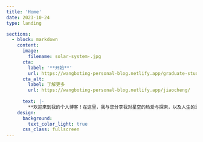 ```yaml
---
title: 'Home'  
date: 2023-10-24  
type: landing  

sections:
  - block: markdown
    content:
      image:
        filename: solar-system-.jpg
      cta:
        label: '**开始**'
        url: https://wangboting-personal-blog.netlify.app/graduate-student-life/
      cta_alt:
        label: 了解更多
        url: https://wangboting-personal-blog.netlify.app/jiaocheng/
      
      text: |-
        **欢迎来到我的个人博客！在这里，我与您分享我对星空的热爱与探索，以及人生的思考和体验。不论您是天文爱好者、哲学追寻者，还是寻找灵感的人，我希望我的博客能为您带来启发和共鸣。 🌟**
    design:
      background:
        text_color_light: true
      css_class: fullscreen
---
```

